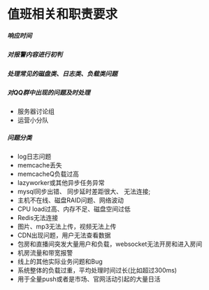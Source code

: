 值班相关和职责要求
===
##### 响应时间

##### 对报警内容进行初判

##### 处理常见的磁盘类、日志类、负载类问题

##### 对QQ群中出现的问题及时处理
- 服务器讨论组
- 运营小分队

##### 问题分类
- log日志问题
- memcache丢失
- memcacheQ负载过高
- lazyworker或其他异步任务异常
- mysql同步出错、 同步延时差距很大、 无法连接;
- 主机不在线、磁盘RAID问题、网络波动
- CPU load过高、内存不足、磁盘空间过低
- Redis无法连接
- 图片、mp3无法上传，视频无法上传
- CDN出现问题，用户无法查看数据
- 包房和直播间突发大量用户和负载，websocket无法开房和进入房间
- 机房流量和带宽报警
- 线上的其他实际业务问题和Bug
- 系统整体的负载过重，平均处理时间过长(比如超过300ms)
- 用于全量push或者是市场、官网活动引起的大量日活
